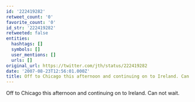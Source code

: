 ```yaml
---
id: '222419282'
retweet_count: '0'
favorite_count: '0'
id_str: '222419282'
retweeted: false
entities:
  hashtags: []
  symbols: []
  user_mentions: []
  urls: []
original_url: https://twitter.com/jth/status/222419282
date: '2007-08-23T12:56:01.000Z'
title: Off to Chicago this afternoon and continuing on to Ireland. Can not wait.
---
```


Off to Chicago this afternoon and continuing on to Ireland. Can not wait.